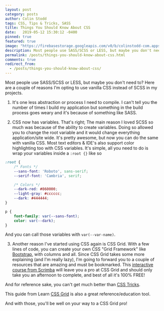```yaml
---
layout: post
category: posts
author: Colin Stodd
tags: CSS, Tips & Tricks, SASS
title: Things You Should Know About CSS
date:   2019-05-12 15:30:12 -0400
pinned: true
featured: true
image: "https://firebasestorage.googleapis.com/v0/b/colinstodd-com.appspot.com/o/images%2F2019%2Fcss3.png?alt=media&token=713b22a8-f662-452b-8317-e807d9ad356a"
description: Most people use SASS/SCSS or LESS, but maybe you don't need to? Here are a couple of reasons I'm opting to use vanilla CSS instead of SCSS in my projects
permalink: /posts/things-you-should-know-about-css.html
comments: true
redirect_from:
  - /posts/things-you-should-know-about-css/
---
```


Most people use SASS/SCSS or LESS,  but maybe you don't need to?  Here are a couple of reasons I'm opting to use vanilla CSS instead of SCSS in my projects.

1. It's one less abstraction or process I need to compile. I can't tell you the number of times I build my application but something in the build process goes weary and it's because of something like SASS.

2. CSS now has variables.  That's right; The main reason I loved SCSS so much was because of the ability to create variables. Doing so allowed you to change the root variable and it would change everything application/site wide. It's pretty awesome, but now you can do the same with vanilla CSS. Most text editors & IDE's also support color highlighting too with CSS variables. It's simple, all you need to do is wrap your variables inside a `:root {}` like so


```css
:root {
    /* Fonts */
    --sans-font: 'Roboto', sans-serif;
    --serif-font: 'Cambria', serif;

    /* Colors */
    --dark-red: #860000;
    --light-gray: #cccccc;
    --dark: #444444;
}

p {
    font-family: var(--sans-font);
    color: var(--dark);
}
```


And you can call those variables with `var(--var-name)`.

3. Another reason I've started using CSS again is CSS Grid. With a few lines of code, you can create your own CSS "Grid Framework" like [Bootstrap](https://getbootstrap.com/), with columns and all. Since CSS Grid takes some more explaining (and I'm really lazy), I'm going to forward you to a couple of resources that are amazing and must be bookmarked. This [interactive course from Scrimba](https://scrimba.com/g/gR8PTE) will leave you a pro at CSS Grid and should only take you an afternoon to complete, and best of all it's 100% FREE!

And for reference sake, you can't get much better than [CSS Tricks](https://css-tricks.com/snippets/css/complete-guide-grid/).

This guide from Learn [CSS Grid](https://learncssgrid.com/) is also a great reference/education tool.

And with those, you'll be well on your way to a CSS Grid pro!
